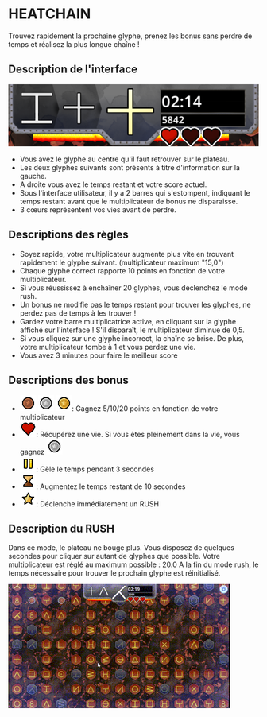 # HEATCHAIN

Trouvez rapidement la prochaine glyphe, prenez les bonus sans perdre de temps et réalisez la plus longue chaîne !

## Description de l'interface

![ui](../img/ui.png)

* Vous avez le glyphe au centre qu'il faut retrouver sur le plateau.
* Les deux glyphes suivants sont présents à titre d'information sur la gauche.
* A droite vous avez le temps restant et votre score actuel.
* Sous l'interface utilisateur, il y a 2 barres qui s'estompent, indiquant le temps restant avant que le multiplicateur de bonus ne disparaisse.
* 3 cœurs représentent vos vies avant de perdre.

## Descriptions des règles

* Soyez rapide, votre multiplicateur augmente plus vite en trouvant rapidement le glyphe suivant. (multiplicateur maximum "15,0")
* Chaque glyphe correct rapporte 10 points en fonction de votre multiplicateur.
* Si vous réussissez à enchaîner 20 glyphes, vous déclenchez le mode rush.
* Un bonus ne modifie pas le temps restant pour trouver les glyphes, ne perdez pas de temps à les trouver !
* Gardez votre barre multiplicatrice active, en cliquant sur la glyphe affiché sur l'interface ! S'il disparaît, le multiplicateur diminue de 0,5.
* Si vous cliquez sur une glyphe incorrect, la chaîne se brise. De plus, votre multiplicateur tombe à 1 et vous perdez une vie.
* Vous avez 3 minutes pour faire le meilleur score

## Descriptions des bonus

* ![point_lvl1](../img/point_lvl1.png) ![point_lvl2](../img/point_lvl2.png) ![point_lvl3](../img/point_lvl3.png): Gagnez 5/10/20 points en fonction de votre multiplicateur
* ![heart](../img/heart.png): Récupérez une vie. Si vous êtes pleinement dans la vie, vous gagnez ![point_lvl2](../img/point_lvl2.png)
* ![freeze](../img/freeze.png): Gèle le temps pendant 3 secondes
* ![timeup](../img/timeup.png): Augmentez le temps restant de 10 secondes
* ![chain_lvl3](../img/chain_lvl3.png): Déclenche immédiatement un RUSH

## Description du RUSH 

Dans ce mode, le plateau ne bouge plus. Vous disposez de quelques secondes pour cliquer sur autant de glyphes que possible.
Votre multiplicateur est réglé au maximum possible : 20.0
A la fin du mode rush, le temps nécessaire pour trouver le prochain glyphe est réinitialisé.

![heatchain_rush](../img/heatchain_rush.gif)

